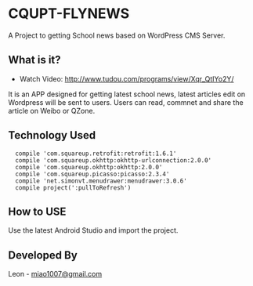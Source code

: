 CQUPT-FLYNEWS
=============

A Project to getting School news based on WordPress CMS Server.

What is it?
-------------
* Watch Video: <http://www.tudou.com/programs/view/Xqr_QtIYo2Y/>

It is an APP designed for getting latest school news, latest articles edit on Wordpress will be sent to users. Users can read, commnet and share the article on Weibo or QZone. 


Technology Used
-------------


      compile 'com.squareup.retrofit:retrofit:1.6.1'
      compile 'com.squareup.okhttp:okhttp-urlconnection:2.0.0'
      compile 'com.squareup.okhttp:okhttp:2.0.0'
      compile 'com.squareup.picasso:picasso:2.3.4'
      compile 'net.simonvt.menudrawer:menudrawer:3.0.6'
      compile project(':pullToRefresh')


How to USE
-------------
Use the latest Android Studio and import the project.

Developed By
-------------
Leon - miao1007@gmail.com
